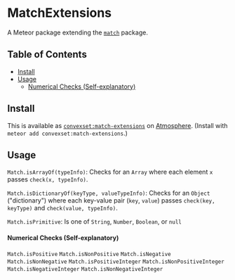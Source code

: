 # MatchExtensions

A Meteor package extending the [`match`](http://docs.meteor.com/#/full/match_test) package.

## Table of Contents

<!-- START doctoc generated TOC please keep comment here to allow auto update -->
<!-- DON'T EDIT THIS SECTION, INSTEAD RE-RUN doctoc TO UPDATE -->


- [Install](#install)
- [Usage](#usage)
    - [Numerical Checks (Self-explanatory)](#numerical-checks-self-explanatory)

<!-- END doctoc generated TOC please keep comment here to allow auto update -->

## Install

This is available as [`convexset:match-extensions`](https://atmospherejs.com/convexset/operations-queue) on [Atmosphere](https://atmospherejs.com/). (Install with `meteor add convexset:match-extensions`.)

## Usage

`Match.isArrayOf(typeInfo)`: Checks for an `Array` where each element `x` passes `check(x, typeInfo)`.

`Match.isDictionaryOf(keyType, valueTypeInfo)`: Checks for an `Object` ("dictionary") where each key-value pair (`key`, `value`) passes `check(key, keyType)` and `check(value, typeInfo)`.

`Match.isPrimitive`: Is one of `String`, `Number`, `Boolean`, or `null`

#### Numerical Checks (Self-explanatory)

`Match.isPositive`
`Match.isNonPositive`
`Match.isNegative`
`Match.isNonNegative`
`Match.isPositiveInteger`
`Match.isNonPositiveInteger`
`Match.isNegativeInteger`
`Match.isNonNegativeInteger`
